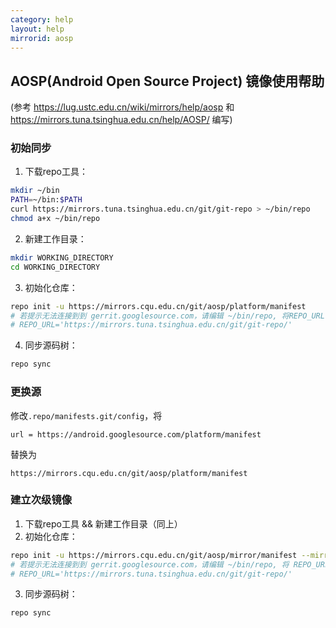 ```yaml
---
category: help
layout: help
mirrorid: aosp
---
```


## AOSP(Android Open Source Project) 镜像使用帮助
(参考 https://lug.ustc.edu.cn/wiki/mirrors/help/aosp 和 https://mirrors.tuna.tsinghua.edu.cn/help/AOSP/ 编写)

### 初始同步
1. 下载repo工具：
```sh
mkdir ~/bin
PATH=~/bin:$PATH
curl https://mirrors.tuna.tsinghua.edu.cn/git/git-repo > ~/bin/repo
chmod a+x ~/bin/repo
```
2. 新建工作目录：
```sh
mkdir WORKING_DIRECTORY
cd WORKING_DIRECTORY
```
3. 初始化仓库：
```sh
repo init -u https://mirrors.cqu.edu.cn/git/aosp/platform/manifest
# 若提示无法连接到到 gerrit.googlesource.com，请编辑 ~/bin/repo, 将REPO_URL一行替换为
# REPO_URL='https://mirrors.tuna.tsinghua.edu.cn/git/git-repo/'
```
4. 同步源码树：
```sh
repo sync
```


### 更换源

修改`.repo/manifests.git/config`，将

```
url = https://android.googlesource.com/platform/manifest
```

替换为

```
https://mirrors.cqu.edu.cn/git/aosp/platform/manifest
```

### 建立次级镜像
1. 下载repo工具 && 新建工作目录（同上）
2. 初始化仓库：
```sh
repo init -u https://mirrors.cqu.edu.cn/git/aosp/mirror/manifest --mirror
# 若提示无法连接到到 gerrit.googlesource.com，请编辑 ~/bin/repo, 将 REPO_URL 一行替换为
# REPO_URL='https://mirrors.tuna.tsinghua.edu.cn/git/git-repo/'
```
3. 同步源码树：

```sh
repo sync
```
